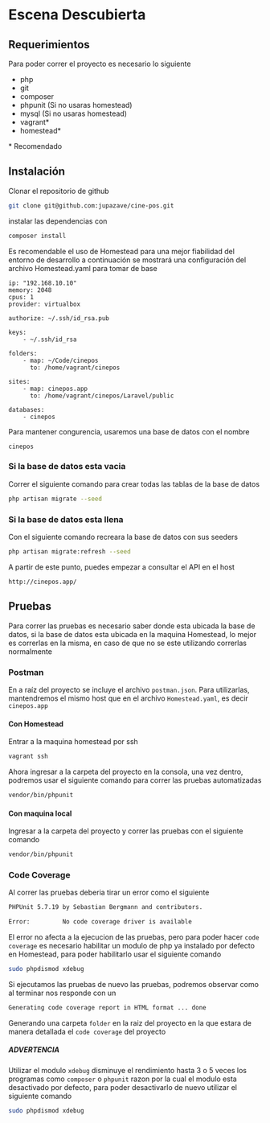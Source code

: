 # Escena Descubierta

## Requerimientos

Para poder correr el proyecto es necesario lo siguiente

* php
* git
* composer
* phpunit (Si no usaras homestead)
* mysql (Si no usaras homestead)
* vagrant*
* homestead*

\* Recomendado

## Instalación

Clonar el repositorio de github

```bash
git clone git@github.com:jupazave/cine-pos.git
```

instalar las dependencias con

```bash
composer install

```

Es recomendable el uso de Homestead para una mejor fiabilidad del entorno de desarrollo
a continuación se mostrará una configuración del archivo Homestead.yaml para tomar de base

```text
ip: "192.168.10.10"
memory: 2048
cpus: 1
provider: virtualbox

authorize: ~/.ssh/id_rsa.pub

keys:
    - ~/.ssh/id_rsa

folders:
    - map: ~/Code/cinepos
      to: /home/vagrant/cinepos

sites:
    - map: cinepos.app
      to: /home/vagrant/cinepos/Laravel/public

databases:
    - cinepos
```

Para mantener congurencia, usaremos una base de datos con el nombre 

```text
cinepos
```

### Si la base de datos esta vacia

Correr el siguiente comando para crear todas las tablas de la base de datos

```bash
php artisan migrate --seed
```

### Si la base de datos esta llena

Con el siguiente comando recreara la base de datos con sus seeders 

```bash
php artisan migrate:refresh --seed
```

A partir de este punto, puedes empezar a consultar el API en el host

```text
http://cinepos.app/
```

## Pruebas

Para correr las pruebas es necesario saber donde esta ubicada la base de datos, si la base de datos
esta ubicada en la maquina Homestead, lo mejor es correrlas en la misma, en caso de que no se este
utilizando correrlas normalmente

### Postman

En a raíz del proyecto se incluye el archivo `postman.json`. Para utilizarlas, mantendremos el mismo host que en el archivo `Homestead.yaml`, es decir `cinepos.app`

#### Con Homestead

Entrar a la maquina homestead por ssh

```bash
vagrant ssh
```

Ahora ingresar a la carpeta del proyecto en la consola, una vez dentro, podremos
usar el siguiente comando para correr las pruebas automatizadas

```bash
vendor/bin/phpunit
```

#### Con maquina local

Ingresar a la carpeta del proyecto y correr las pruebas con el siguiente comando

```bash
vendor/bin/phpunit
```

### Code Coverage 

Al correr las pruebas deberia tirar un error como el siguiente

```bash
PHPUnit 5.7.19 by Sebastian Bergmann and contributors.

Error:         No code coverage driver is available
```

El error no afecta a la ejecucion de las pruebas, pero para poder hacer `code coverage` es necesario habilitar
un modulo de php ya instalado por defecto en Homestead, para poder habilitarlo usar el siguiente comando

```bash
sudo phpdismod xdebug
```

Si ejecutamos las pruebas de nuevo las pruebas, podremos observar como al terminar nos responde con un
 
```bash
Generating code coverage report in HTML format ... done
``` 

Generando una carpeta `folder` en la raiz del proyecto en la que estara de manera detallada el `code coverage` del proyecto

##### ADVERTENCIA

Utilizar el modulo `xdebug` disminuye el rendimiento hasta 3 o 5 veces los programas como `composer` o `phpunit`
 razon por la cual el modulo esta desactivado por defecto, para poder desactivarlo de nuevo utilizar el siguiente comando
 
 ```bash
 sudo phpdismod xdebug
 ```